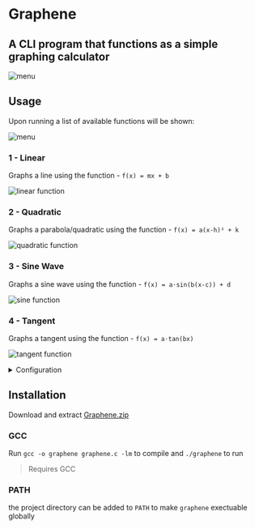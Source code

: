 # Graphene

## A CLI program that functions as a simple graphing calculator


![menu](images/title.png)

## Usage

Upon running a list of available functions will be shown:

![menu](images/menu.png)

### 1 - Linear
Graphs a line using the function - ```f(x) = mx + b```

![linear function](images/linered.png)

###  2 - Quadratic
Graphs a parabola/quadratic using the function - ```f(x) = a(x-h)² + k```

![quadratic function](images/quadred.png)
###  3 - Sine Wave
Graphs a sine wave using the function - ```f(x) = a⋅sin(b(x-c)) + d```

![sine function](images/sinered.png)
###  4 - Tangent
Graphs a tangent using the function - ```f(x) = a⋅tan(bx)```

![tangent function](images/tanred.png)
<details>
<Summary>Configuration</Summary>



### The color of any graphed function can be changed to any of the following colors:

### Red

![Red](images/linered.png)

### Magenta

![Magenta](images/linemagenta.png)

### Blue

![Blue](images/lineblue.png)
</details>

## Installation
Download and extract [Graphene.zip](Graphene.zip)
### GCC
Run ```gcc -o graphene graphene.c -lm``` to compile and ```./graphene``` to run
>Requires GCC
### PATH
the project directory can be added to ```PATH``` to make ```graphene``` exectuable globally
